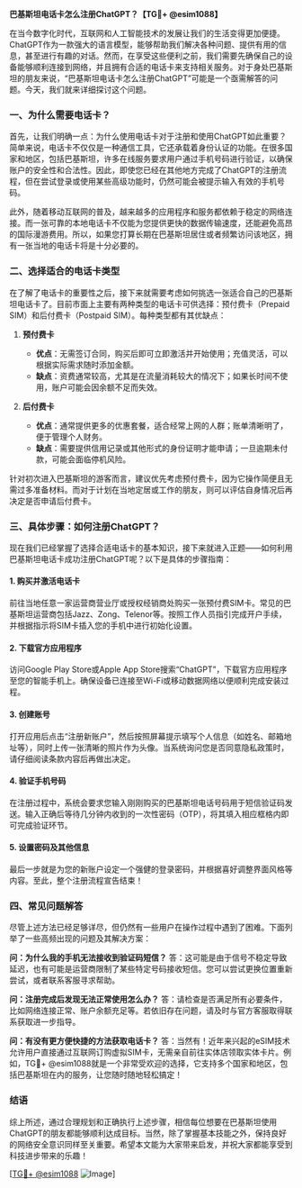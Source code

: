 **巴基斯坦电话卡怎么注册ChatGPT？【TG💪+ @esim1088】**

在当今数字化时代，互联网和人工智能技术的发展让我们的生活变得更加便捷。ChatGPT作为一款强大的语言模型，能够帮助我们解决各种问题、提供有用的信息，甚至进行有趣的对话。然而，在享受这些便利之前，我们需要先确保自己的设备能够顺利连接到网络，并且拥有合适的电话卡来支持相关服务。对于身处巴基斯坦的朋友来说，“巴基斯坦电话卡怎么注册ChatGPT”可能是一个亟需解答的问题。今天，我们就来详细探讨这个问题。

### 一、为什么需要电话卡？

首先，让我们明确一点：为什么使用电话卡对于注册和使用ChatGPT如此重要？简单来说，电话卡不仅仅是一种通信工具，它还承载着身份认证的功能。在很多国家和地区，包括巴基斯坦，许多在线服务要求用户通过手机号码进行验证，以确保账户的安全性和合法性。因此，即使您已经在其他地方完成了ChatGPT的注册流程，但在尝试登录或使用某些高级功能时，仍然可能会被提示输入有效的手机号码。

此外，随着移动互联网的普及，越来越多的应用程序和服务都依赖于稳定的网络连接。而一张可靠的本地电话卡不仅能为您提供更快的数据传输速度，还能避免高昂的国际漫游费用。所以，如果您打算长期在巴基斯坦居住或者频繁访问该地区，拥有一张当地的电话卡将是十分必要的。

### 二、选择适合的电话卡类型

在了解了电话卡的重要性之后，接下来就需要考虑如何挑选一张适合自己的巴基斯坦电话卡了。目前市面上主要有两种类型的电话卡可供选择：预付费卡（Prepaid SIM）和后付费卡（Postpaid SIM）。每种类型都有其优缺点：

1. **预付费卡**
   - **优点**：无需签订合同，购买后即可立即激活并开始使用；充值灵活，可以根据实际需求随时添加金额。
   - **缺点**：资费通常较高，尤其是在流量消耗较大的情况下；如果长时间不使用，账户可能会因余额不足而失效。
   
2. **后付费卡**
   - **优点**：通常提供更多的优惠套餐，适合经常上网的人群；账单清晰明了，便于管理个人财务。
   - **缺点**：需要提供信用记录或其他形式的身份证明才能申请；一旦逾期未付款，可能会面临停机风险。

针对初次进入巴基斯坦的游客而言，建议优先考虑预付费卡，因为它操作简便且无需过多准备材料。而对于计划在当地定居或工作的朋友，则可以评估自身情况后再决定是否申请后付费卡。

### 三、具体步骤：如何注册ChatGPT？

现在我们已经掌握了选择合适电话卡的基本知识，接下来就进入正题——如何利用巴基斯坦电话卡成功注册ChatGPT呢？以下是具体的步骤指南：

#### 1. 购买并激活电话卡
前往当地任意一家运营商营业厅或授权经销商处购买一张预付费SIM卡。常见的巴基斯坦运营商包括Jazz、Zong、Telenor等。按照工作人员指引完成开户手续，并根据指示将SIM卡插入您的手机中进行初始化设置。

#### 2. 下载官方应用程序
访问Google Play Store或Apple App Store搜索“ChatGPT”，下载官方应用程序至您的智能手机上。确保设备已连接至Wi-Fi或移动数据网络以便顺利完成安装过程。

#### 3. 创建账号
打开应用后点击“注册新账户”，然后按照屏幕提示填写个人信息（如姓名、邮箱地址等），同时上传一张清晰的照片作为头像。当系统询问您是否同意隐私政策时，请仔细阅读条款内容后再做出决定。

#### 4. 验证手机号码
在注册过程中，系统会要求您输入刚刚购买的巴基斯坦电话号码用于短信验证码发送。输入正确后等待几分钟内收到的一次性密码（OTP），将其填入相应框格内即可完成验证环节。

#### 5. 设置密码及其他信息
最后一步就是为您的新账户设定一个强健的登录密码，并根据喜好调整界面风格等内容。至此，整个注册流程宣告结束！

### 四、常见问题解答

尽管上述方法已经足够详尽，但仍然有一些用户在操作过程中遇到了困难。下面列举了一些高频出现的问题及其解决方案：

**问：为什么我的手机无法接收到验证码短信？**
答：这可能是由于信号不稳定导致延迟，也有可能是运营商限制了某些特定号码接收短信。您可以尝试更换位置重新尝试，或者联系客服寻求帮助。

**问：注册完成后发现无法正常使用怎么办？**
答：请检查是否满足所有必要条件，比如网络连接正常、账户余额充足等。若依旧存在问题，请及时与官方客服取得联系获取进一步指导。

**问：有没有更方便快捷的方法获取电话卡？**
答：当然有！近年来兴起的eSIM技术允许用户直接通过互联网订购虚拟SIM卡，无需亲自前往实体店领取实体卡片。例如，TG💪+ @esim1088就是一个非常受欢迎的选择，它支持多个国家和地区，包括巴基斯坦在内的服务，让您随时随地轻松搞定！

### 结语

综上所述，通过合理规划和正确执行上述步骤，相信每位想要在巴基斯坦使用ChatGPT的朋友都能够顺利达成目标。当然，除了掌握基本技能之外，保持良好的网络安全意识同样至关重要。希望本文能为大家带来启发，并祝大家都能享受到科技进步带来的乐趣！

[[TG💪+ @esim1088](https://t.me/s/esim1088) ![Image](https://i.postimg.cc/4NQfJmqS/Snipaste-2025-05-13-00-14-12.png)]